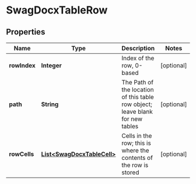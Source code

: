 
# SwagDocxTableRow

## Properties
Name | Type | Description | Notes
------------ | ------------- | ------------- | -------------
**rowIndex** | **Integer** | Index of the row, 0-based |  [optional]
**path** | **String** | The Path of the location of this table row object; leave blank for new tables |  [optional]
**rowCells** | [**List&lt;SwagDocxTableCell&gt;**](SwagDocxTableCell.md) | Cells in the row; this is where the contents of the row is stored |  [optional]



